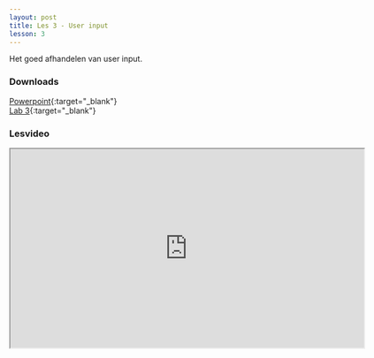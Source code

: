 ```yaml
---
layout: post
title: Les 3 - User input
lesson: 3
---
```


Het goed afhandelen van user input.

### Downloads

[Powerpoint](https://drive.google.com/file/d/1B5rNJQnZy-xHhAfQ5tg4_CjiZ-cIuidZ/view?usp=sharing){:target="_blank"}  
[Lab 3](https://drive.google.com/file/d/1vdK7gY3yVQk4Cr3dqb2IIIboOmsgNMrz/view?usp=sharing){:target="_blank"}

### Lesvideo
<iframe src="https://drive.google.com/file/d/1A-_Wn-jJB6dStrAeYMbQg8KkHCTDxf1A/preview" width="640" height="360" allowFullScreen allow="accelerometer; autoplay; encrypted-media; gyroscope; picture-in-picture"></iframe>
